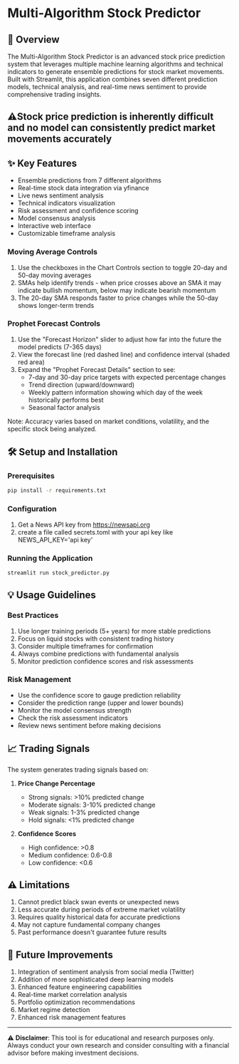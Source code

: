 # Multi-Algorithm Stock Predictor

## 🚀 Overview
The Multi-Algorithm Stock Predictor is an advanced stock price prediction system that leverages multiple machine learning algorithms and technical indicators to generate ensemble predictions for stock market movements. Built with Streamlit, this application combines seven different prediction models, technical analysis, and real-time news sentiment to provide comprehensive trading insights.
## ⚠️Stock price prediction is inherently difficult and no model can consistently predict market movements accurately
## ✨ Key Features
- Ensemble predictions from 7 different algorithms
- Real-time stock data integration via yfinance
- Live news sentiment analysis
- Technical indicators visualization
- Risk assessment and confidence scoring
- Model consensus analysis
- Interactive web interface
- Customizable timeframe analysis

### Moving Average Controls
1. Use the checkboxes in the Chart Controls section to toggle 20-day and 50-day moving averages
2. SMAs help identify trends - when price crosses above an SMA it may indicate bullish momentum, below may indicate bearish momentum
3. The 20-day SMA responds faster to price changes while the 50-day shows longer-term trends

### Prophet Forecast Controls
1. Use the "Forecast Horizon" slider to adjust how far into the future the model predicts (7-365 days)
2. View the forecast line (red dashed line) and confidence interval (shaded red area)
3. Expand the "Prophet Forecast Details" section to see:
   - 7-day and 30-day price targets with expected percentage changes
   - Trend direction (upward/downward)
   - Weekly pattern information showing which day of the week historically performs best
   - Seasonal factor analysis

Note: Accuracy varies based on market conditions, volatility, and the specific stock being analyzed.

## 🛠️ Setup and Installation

### Prerequisites
```bash
pip install -r requirements.txt
```

### Configuration
1. Get a News API key from https://newsapi.org
2. create a file called secrets.toml with your api key like NEWS_API_KEY='api key'

### Running the Application
```bash
streamlit run stock_predictor.py
```

## 💡 Usage Guidelines

### Best Practices
1. Use longer training periods (5+ years) for more stable predictions
2. Focus on liquid stocks with consistent trading history
3. Consider multiple timeframes for confirmation
4. Always combine predictions with fundamental analysis
5. Monitor prediction confidence scores and risk assessments

### Risk Management
- Use the confidence score to gauge prediction reliability
- Consider the prediction range (upper and lower bounds)
- Monitor the model consensus strength
- Check the risk assessment indicators
- Review news sentiment before making decisions

## 📈 Trading Signals

The system generates trading signals based on:
1. **Price Change Percentage**
   - Strong signals: >10% predicted change
   - Moderate signals: 3-10% predicted change
   - Weak signals: 1-3% predicted change
   - Hold signals: <1% predicted change

2. **Confidence Scores**
   - High confidence: >0.8
   - Medium confidence: 0.6-0.8
   - Low confidence: <0.6

## ⚠️ Limitations
1. Cannot predict black swan events or unexpected news
2. Less accurate during periods of extreme market volatility
3. Requires quality historical data for accurate predictions
4. May not capture fundamental company changes
5. Past performance doesn't guarantee future results

## 🔄 Future Improvements
1. Integration of sentiment analysis from social media (Twitter)
2. Addition of more sophisticated deep learning models
3. Enhanced feature engineering capabilities
4. Real-time market correlation analysis
5. Portfolio optimization recommendations
6. Market regime detection
7. Enhanced risk management features

---
⚠️ **Disclaimer**: This tool is for educational and research purposes only. Always conduct your own research and consider consulting with a financial advisor before making investment decisions.
